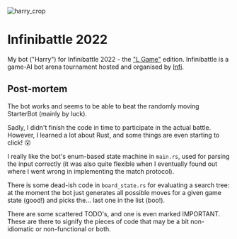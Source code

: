 ![harry_crop](https://user-images.githubusercontent.com/6991518/150874310-2175ab11-cad5-4049-9ee4-3ca6903d8c54.jpg)

# Infinibattle 2022

My bot ("Harry") for Infinibattle 2022 - the ["L Game"](https://en.wikipedia.org/wiki/L_game) edition. Infinibattle is a game-AI bot arena tournament hosted and organised by [Infi](https://www.infi.nl/).

## Post-mortem

The bot works and seems to be able to beat the randomly moving StarterBot (mainly by luck).

Sadly, I didn't finish the code in time to participate in the actual battle. However, I learned a lot about Rust, and some things are even starting to click! :open_mouth:

I really like the bot's enum-based state machine in `main.rs`, used for parsing the input correctly (it was also quite flexible when I eventually found out where I went wrong in implementing the match protocol).

There is some dead-ish code in `board_state.rs` for evaluating a search tree: at the moment the bot just generates all possible moves for a given game state (good!) and picks the... last one in the list (boo!).

There are some scattered TODO's, and one is even marked IMPORTANT. These are there to signify the pieces of code that may be a bit non-idiomatic or non-functional or both.
